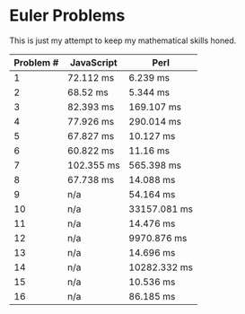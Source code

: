 Euler Problems
=====
This is just my attempt to keep my mathematical skills honed.

|Problem #|JavaScript|Perl|
|---|---|---|
|1|72.112 ms|6.239 ms|
|2|68.52 ms|5.344 ms|
|3|82.393 ms|169.107 ms|
|4|77.926 ms|290.014 ms|
|5|67.827 ms|10.127 ms|
|6|60.822 ms|11.16 ms|
|7|102.355 ms|565.398 ms|
|8|67.738 ms|14.088 ms|
|9|n/a|54.164 ms|
|10|n/a|33157.081 ms|
|11|n/a|14.476 ms|
|12|n/a|9970.876 ms|
|13|n/a|14.696 ms|
|14|n/a|10282.332 ms|
|15|n/a|10.536 ms|
|16|n/a|86.185 ms|
